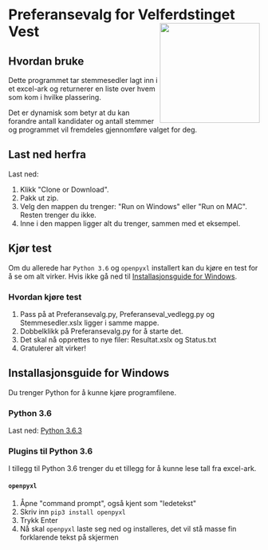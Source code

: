 # Preferansevalg for Velferdstinget Vest <img src="https://pbs.twimg.com/profile_images/892342855943036928/YBSKHYbA_400x400.jpg" width="200" height="200" align="right">

## Hvordan bruke
Dette programmet tar stemmesedler lagt inn i et excel-ark og returnerer en liste over hvem som kom i hvilke plassering.

Det er dynamisk som betyr at du kan forandre antall kandidater og antall stemmer og programmet vil fremdeles gjennomføre valget for deg.

## Last ned herfra
Last ned:
1. Klikk "Clone or Download".
2. Pakk ut zip.
3. Velg den mappen du trenger: "Run on Windows" eller "Run on MAC". Resten trenger du ikke.
4. Inne i den mappen ligger alt du trenger, sammen med et eksempel.

## Kjør test
Om du allerede har `Python 3.6` og `openpyxl` installert kan du kjøre en test for å se om alt virker. Hvis ikke gå ned til [Installasjonsguide for Windows](https://github.com/roverelk/Preferansevalg_VelferdstingetVest#installasjonsguide-for-windows).

### Hvordan kjøre test
1. Pass på at Preferansevalg.py, Preferanseval_vedlegg.py og Stemmesedler.xslx ligger i samme mappe.
2. Dobbelklikk på Preferansevalg.py for å starte det.
3. Det skal nå opprettes to nye filer: Resultat.xslx og Status.txt
4. Gratulerer alt virker!

## Installasjonsguide for Windows
Du trenger Python for å kunne kjøre programfilene.
### Python 3.6
Last ned: [Python 3.6.3](https://www.python.org/ftp/python/3.6.3/python-3.6.3.exe "This is a direct donwload link :-)")

### Plugins til Python 3.6
I tillegg til Python 3.6 trenger du et tillegg for å kunne lese tall fra excel-ark.
#### `openpyxl`
1. Åpne "command prompt", også kjent som "ledetekst"
2. Skriv inn `pip3 install openpyxl`
3. Trykk Enter
4. Nå skal `openpyxl` laste seg ned og installeres, det vil stå masse fin forklarende tekst på skjermen
